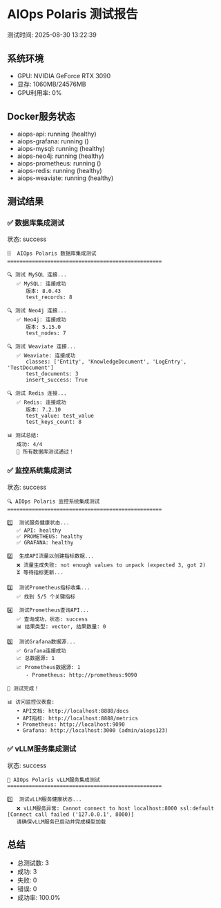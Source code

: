 # AIOps Polaris 测试报告

测试时间: 2025-08-30 13:22:39

## 系统环境

- GPU: NVIDIA GeForce RTX 3090
- 显存: 1060MB/24576MB
- GPU利用率: 0%

## Docker服务状态

- aiops-api: running (healthy)
- aiops-grafana: running ()
- aiops-mysql: running (healthy)
- aiops-neo4j: running (healthy)
- aiops-prometheus: running ()
- aiops-redis: running (healthy)
- aiops-weaviate: running (healthy)

## 测试结果

### ✅ 数据库集成测试

状态: success

```
🗄️  AIOps Polaris 数据库集成测试
==================================================

🔍 测试 MySQL 连接...
   ✅ MySQL: 连接成功
      版本: 8.0.43
      test_records: 8

🔍 测试 Neo4j 连接...
   ✅ Neo4j: 连接成功
      版本: 5.15.0
      test_nodes: 7

🔍 测试 Weaviate 连接...
   ✅ Weaviate: 连接成功
      classes: ['Entity', 'KnowledgeDocument', 'LogEntry', 'TestDocument']
      test_documents: 3
      insert_success: True

🔍 测试 Redis 连接...
   ✅ Redis: 连接成功
      版本: 7.2.10
      test_value: test_value
      test_keys_count: 8

📊 测试总结:
   成功: 4/4
   🎉 所有数据库测试通过！

```

### ✅ 监控系统集成测试

状态: success

```
🔍 AIOps Polaris 监控系统集成测试
==================================================

1️⃣  测试服务健康状态...
   ✅ API: healthy
   ✅ PROMETHEUS: healthy
   ✅ GRAFANA: healthy

2️⃣  生成API流量以创建指标数据...
   ❌ 流量生成失败: not enough values to unpack (expected 3, got 2)
   ⏳ 等待指标更新...

3️⃣  测试Prometheus指标收集...
   ✅ 找到 5/5 个关键指标

4️⃣  测试Prometheus查询API...
   ✅ 查询成功，状态: success
   📊 结果类型: vector, 结果数量: 0

5️⃣  测试Grafana数据源...
   ✅ Grafana连接成功
   📈 总数据源: 1
   📈 Prometheus数据源: 1
      - Prometheus: http://prometheus:9090

🎯 测试完成！

📊 访问监控仪表盘:
   • API文档: http://localhost:8888/docs
   • API指标: http://localhost:8888/metrics
   • Prometheus: http://localhost:9090
   • Grafana: http://localhost:3000 (admin/aiops123)

```

### ✅ vLLM服务集成测试

状态: success

```
🤖 AIOps Polaris vLLM服务集成测试
==================================================

1️⃣  测试vLLM服务健康状态...
   ❌ vLLM服务异常: Cannot connect to host localhost:8000 ssl:default [Connect call failed ('127.0.0.1', 8000)]
   请确保vLLM服务已启动并完成模型加载

```

## 总结

- 总测试数: 3
- 成功: 3
- 失败: 0
- 错误: 0
- 成功率: 100.0%
